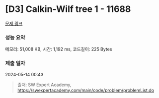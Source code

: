 # [D3] Calkin-Wilf tree 1 - 11688 

[문제 링크](https://swexpertacademy.com/main/code/problem/problemDetail.do?contestProbId=AXgZSOn6ApIDFASW) 

### 성능 요약

메모리: 51,008 KB, 시간: 1,192 ms, 코드길이: 225 Bytes

### 제출 일자

2024-05-14 00:43



> 출처: SW Expert Academy, https://swexpertacademy.com/main/code/problem/problemList.do